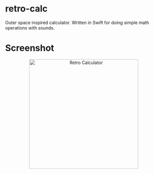 # retro-calc
Outer space inspired calculator. Written in Swift for doing simple math operations with sounds.

# Screenshot 

<p align="center">
  <img src="https://i.imgur.com/gdtY4rv.png" width="350" title="Retro Calculator">
</p>
